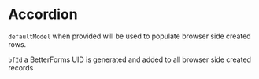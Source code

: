 # Accordion


`defaultModel` when provided will be used to populate browser side created rows.

`bfId` a BetterForms UID is generated and added to all browser side created records

